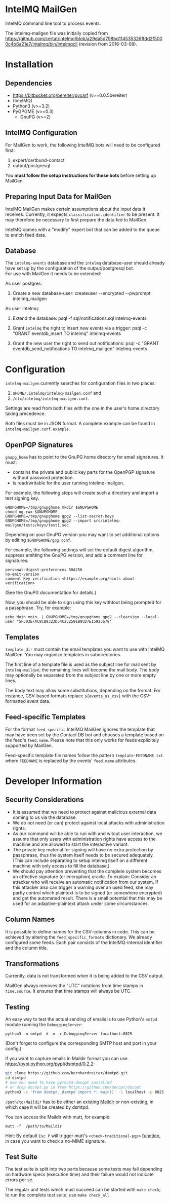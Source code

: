 IntelMQ MailGen
===============

IntelMQ command line tool to process events.

The intelmq-mailgen file was initially copied from
https://github.com/certat/intelmq/blob/a29da5d798bd114535326ffdd2f5000c4b6a21e7/intelmq/bin/intelmqcli (revision from 2016-03-08).

Installation
============

Dependencies
------------

 * https://bitbucket.org/bereiter/pyxarf (v==0.0.5bereiter)
 * (IntelMQ)
 * Python3 (v>=3.2)
 * PyGPGME (v>=0.3)
   * GnuPG (v>=2)

IntelMQ Configuration
---------------------

For MailGen to work, the following IntelMQ bots will need to be configured
first:

 1. expert/certbund-contact
 2. output/postgresql

You **must follow the setup instructions for these bots** before
setting up MailGen.

Preparing Input Data for MailGen
--------------------------------

IntelMQ MailGen makes certain assumptions about the input data it receives.
Currently, it expects `classification.identifier` to be present.  It may
therefore be necessary to first prepare the data fed to MailGen.

IntelMQ comes with a "modify" expert bot that can be added to the queue to
enrich feed data.

Database
--------

The `intelmq-events` database and the `intelmq` database-user
should already have set up by the configuration of the output/postgresql bot.  
For use with MailGen it needs to be extended:

As user postgres:
1. Create a new database-user:
    createuser --encrypted --pwprompt intelmq_mailgen

As user intelmq:
1. Extend the database:
    psql -f sql/notifications.sql intelmq-events

2. Grant `intelmq` the right to insert new events via a trigger:
    psql -c "GRANT eventdb_insert TO intelmq" intelmq-events

3. Grant the new user the right to send out notifications:
    psql -c "GRANT eventdb_send_notifications TO intelmq_mailgen" intelmq-events


Configuration
=============

`intelmq-mailgen` currently searches for configuration files in two places:

 1. `$HOME/.intelmq/intelmq-mailgen.conf` and
 2. `/etc/intelmq/intelmq-mailgen.conf`.

Settings are read from both files with the one in the user's home directory
taking precedence.

Both files must be in JSON format.  A complete example can be found in
`intelmq-mailgen.conf.example`.

OpenPGP Signatures
------------------

`gnupg_home` has to point to the GnuPG home directory for email signatures.
It must:

 * contains the private and public key parts for the OpenPGP signature without
   password protection.
 * is read/writable for the user running intelmq-mailgen.

For example, the following steps will create such a directory
and import a test signing key.

```
GNUPGHOME=/tmp/gnupghome mkdir $GNUPGHOME
chmod og-rwx $GNUPGHOME
GNUPGHOME=/tmp/gnupghome gpg2 --list-secret-keys
GNUPGHOME=/tmp/gnupghome gpg2 --import src/intelmq-mailgen/tests/keys/test1.sec
```

Depending on your GnuPG version you may want to set additional options
by editing `$GNUPGHOME/gpg.conf`.

For example, the following settings will set the default digest algorithm,
suppress emitting the GnuPG version, and add a comment line for signatures:

```
personal-digest-preferences SHA256
no-emit-version
comment Key verification <https://example.org/hints-about-verification>
```
(See the GnuPG documentation for details.)

Now, you should be able to sign using this key withtout being prompted for
a passphrase.  Try, for example:

```
echo Moin moin. | GNUPGHOME=/tmp/gnupghome gpg2 --clearsign --local-user "5F503EFAC8C89323D54C252591B8CD7E15925678"
```

Templates
---------

`template_dir` must contain the email templates you want to use with IntelMQ
MailGen.  You may organize templates in subdirectories.

The first line of a template file is used as the subject line for mail sent
by `intelmq-mailgen`; the remaining lines will become the mail body. The body
may optionally be separated from the subject line by one or more empty lines.

The body text may allow some substitutions, depending on the format. For
instance, CSV-based formats replace `${events_as_csv}` with the
CSV-formatted event data.


Feed-specific Templates
-----------------------

For the format `feed_specific` IntelMQ MailGen ignores the template that may
have been set by the Contact DB bot and chooses a template based on the feed's
`feed.name`. Please note that this only works for feeds explicitely supported by
MailGen.

Feed-specific template file names follow the pattern `template-FEEDNAME.txt`
where `FEEDNAME` is replaced by the events' `feed.name` attributes.

Developer Information
=====================

Security Considerations
-----------------------
 * It is assumed that we need to protect against malicious external 
data coming 
to us via the database. 
 * We do not need (or can) protect against local attacks with administration rights.
 * As our command will be able to run with and witout user interaction, 
we assume that only users with administration rights 
have access to the machine and are allowed to start the interactive variant.
 * The private key material for signing will have
no extra protection by passphrase, thus the system itself 
needs to be secured adequately. (This can include separating
to setup intelmq itself on a different machine with only access 
to fill the database.)
* We should pay attention preventing that the complete system 
becomes an effective signature (or encryption) oracle. 
To explain: Consider an attacker who will receive an automatic notification 
from our system. If this attacker also can trigger a warning over 
an used feed, she may partly control which plaintext is to be signed 
(or somewhere encrypted) and get the automated result. There is a small
potential that this may be used for an adaptive-plaintext attack 
under some circumstances.


Column Names
------------

It is possible to define names for the CSV-columns in code. This can be
achieved by altering the `feed_specific_formats` dictionary.
We already configured some feeds.
Each pair consists of the IntelMQ-internal identifier and the column title.


Transformations
---------------

Currently, data is not transformed when it is being added to the CSV output.

MailGen always removes the "UTC" notations from time stamps in `time.source`.
It ensures that time stamps will always be UTC.

Testing
-------

An easy way to test the actual sending of emails is to use Python's
`smtpd` module running the `DebuggingServer`:

    python3 -m smtpd -d -n -c DebuggingServer localhost:8025 

(Don't forget to configure the corresponding
SMTP host and port in your config.)

If you want to capture emails in Maildir format you can use
https://pypi.python.org/pypi/dsmtpd/0.2.2:
```sh
git clone https://github.com/bernhardreiter/dsmtpd.git
cd dsmtpd
# now you need to have python3-docopt installed
# or drop docopt.py in from https://github.com/docopt/docopt
python3 -c 'from dsmtpd._dsmtpd import *; main()' -i localhost -p 8025 -d /path/to/Maildir
```

`/path/to/Maildir` has to be either an existing
[Maildir](https://en.wikipedia.org/wiki/Maildir) or non-existing,
in which case it will be created by dsmtpd.

You can access the Maildir with mutt, for example:
```
mutt -f  /path/to/Maildir
```
Hint: By default `Esc P` will trigger mutt's `<check-traditional-pgp>`
[function](http://www.mutt.org/doc/manual/#reading-misc), in case you
want to check a no-MIME signature.


Test Suite
----------

The test suite is split into two parts because some tests may fail depending on
hardware specs (execution time) and their failure would not indicate errors per
se.

The regular unit tests which must succeed can be started with ``make check``;
to run the complete test suite, use ``make check_all``.

